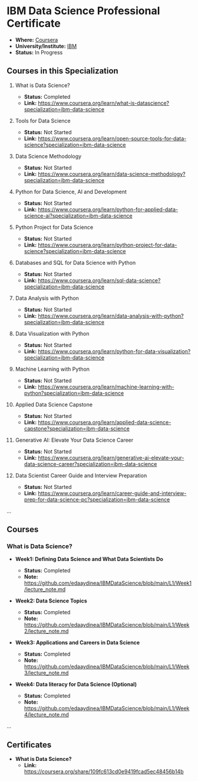 # IBM Data Science Professional Certificate

- **Where:** [Coursera](https://www.coursera.org/professional-certificates/ibm-data-science)
- **University/Institute:** [IBM](https://www.ibm.com/)
- **Status:** In Progress

## Courses in this Specialization

1. What is Data Science?
   - **Status:** Completed
   - **Link:** <https://www.coursera.org/learn/what-is-datascience?specialization=ibm-data-science>

2. Tools for Data Science
   - **Status:** Not Started
   - **Link:** <https://www.coursera.org/learn/open-source-tools-for-data-science?specialization=ibm-data-science>

3. Data Science Methodology
   - **Status:** Not Started
   - **Link:** <https://www.coursera.org/learn/data-science-methodology?specialization=ibm-data-science>

4. Python for Data Science, AI and Development
   - **Status:** Not Started
   - **Link:** <https://www.coursera.org/learn/python-for-applied-data-science-ai?specialization=ibm-data-science>

5. Python Project for Data Science
   - **Status:** Not Started
   - **Link:** <https://www.coursera.org/learn/python-project-for-data-science?specialization=ibm-data-science>

6. Databases and SQL for Data Science with Python
   - **Status:** Not Started
   - **Link:** <https://www.coursera.org/learn/sql-data-science?specialization=ibm-data-science>

7. Data Analysis with Python
   - **Status:** Not Started
   - **Link:** <https://www.coursera.org/learn/data-analysis-with-python?specialization=ibm-data-science>

8. Data Visualization with Python
   - **Status:** Not Started
   - **Link:** <https://www.coursera.org/learn/python-for-data-visualization?specialization=ibm-data-science>

9. Machine Learning with Python
      - **Status:** Not Started
      - **Link:** <https://www.coursera.org/learn/machine-learning-with-python?specialization=ibm-data-science>

10. Applied Data Science Capstone
    - **Status:** Not Started
    - **Link:** <https://www.coursera.org/learn/applied-data-science-capstone?specialization=ibm-data-science>

11. Generative AI: Elevate Your Data Science Career
    - **Status:** Not Started
    - **Link:** <https://www.coursera.org/learn/generative-ai-elevate-your-data-science-career?specialization=ibm-data-science>

12. Data Scientist Career Guide and Interview Preparation
    - **Status:** Not Started
    - **Link:** <https://www.coursera.org/learn/career-guide-and-interview-prep-for-data-science-pc?specialization=ibm-data-science>

...

## Courses

### What is Data Science?

- **Week1: Defining Data Science and What Data Scientists Do**
  - **Status:** Completed
  - **Note:** <https://github.com/edaaydinea/IBMDataScience/blob/main/L1/Week1/lecture_note.md>

- **Week2: Data Science Topics**
  - **Status:** Completed
  - **Note:** <https://github.com/edaaydinea/IBMDataScience/blob/main/L1/Week2/lecture_note.md>

- **Week3: Applications and Careers in Data Science**
  - **Status:** Completed
  - **Note:** <https://github.com/edaaydinea/IBMDataScience/blob/main/L1/Week3/lecture_note.md>

- **Week4: Data literacy for Data Science (Optional)**
  - **Status:** Completed
  - **Note:** <https://github.com/edaaydinea/IBMDataScience/blob/main/L1/Week4/lecture_note.md>

...

## Certificates

- **What is Data Science?**
  - **Link:** <https://coursera.org/share/109fc613cd0e9419fcad5ec48456b14b>
